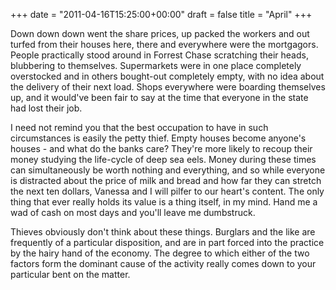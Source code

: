 +++
date = "2011-04-16T15:25:00+00:00"
draft = false
title = "April"
+++
<p>Down down down went the share prices, up packed the workers and out turfed from their houses here, there and everywhere were the mortgagors. People practically stood around in Forrest Chase scratching their heads, blubbering to themselves. Supermarkets were in one place completely overstocked and in others bought-out completely empty, with no idea about the delivery of their next load. Shops everywhere were boarding themselves up, and it would've been fair to say at the time that everyone in the state had lost their job.</p>&#13;
<p>I need not remind you that the best occupation to have in such circumstances is easily the petty thief. Empty houses become anyone's houses - and what do the banks care? They're more likely to recoup their money studying the life-cycle of deep sea eels. Money during these times can simultaneously be worth nothing and everything, and so while everyone is distracted about the price of milk and bread and how far they can stretch the next ten dollars, Vanessa and I will pilfer to our heart's content. The only thing that ever really holds its value is a thing itself, in my mind. Hand me a wad of cash on most days and you'll leave me dumbstruck.</p>&#13;
<p>Thieves obviously don't think about these things. Burglars and the like are frequently of a particular disposition, and are in part forced into the practice by the hairy hand of the economy. The degree to which either of the two factors form the dominant cause of the activity really comes down to your particular bent on the matter.</p> 
